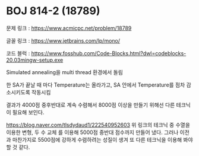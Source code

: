 # BOJ 814-2 (18789)
문제 링크 : https://www.acmicpc.net/problem/18789

글꼴 링크 : https://www.jetbrains.com/lp/mono/

코드 블럭 : https://www.fosshub.com/Code-Blocks.html?dwl=codeblocks-20.03mingw-setup.exe


Simulated annealing을 multi thread 환경에서 돌림

한 SA가 끝날 때 마다 Temperature는 올라가고, SA 안에서 Temperature를 점차 감소시키도록 작동시킴

결과가 4000점 중후반대로 계속 수렴해서 8000점 이상을 만들기 위해선 다른 테크닉이 필요해 보인다.



https://blog.naver.com/tlsdydaud1/222540952603
위 링크의 테크닉 중 수열을 이용한 변형, 두 수 교체 를 이용해 5000점 중반대 점수까지 만들어 냈다.
그러나 이전과 마찬가지로 5500점에 강하게 수렴하려는 성질이 생겨 또 다른 테크닉을 이용해 봐야 할 것 같다.
